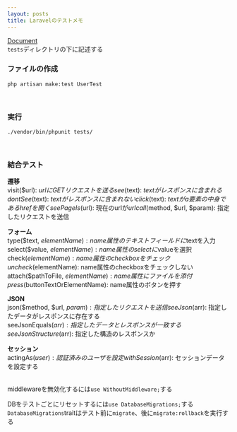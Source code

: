 ```yaml
---
layout: posts
title: Laravelのテストメモ 
---
```

[Document](https://laravel.com/docs/master/testing)  
`tests`ディレクトリの下に記述する  

### ファイルの作成

```
php artisan make:test UserTest
```
<br>

### 実行

```
./vendor/bin/phpunit tests/
```
<br>

### 結合テスト

**遷移**  
visit($url): $urlにGETリクエストを送る    
see($text): $textがレスポンスに含まれる  
dontSee($text): $textがレスポンスに含まれない  
click($text): $textがa要素の中身であるhrefを開く    
seePageIs($url): 現在のurlが$url  
call($method, $url, $param): 指定したリクエストを送信  

**フォーム**  
type($text, $elementName): name属性のテキストフィールドに$textを入力  
select($value, $elementName): name属性のselectに$valueを選択  
check($elementName): name属性のcheckboxをチェック  
uncheck($elementName): name属性のcheckboxをチェックしない    
attach($pathToFile, $elementName): name属性にファイルを添付   
press($buttonTextOrElementName): name属性のボタンを押す  

**JSON**  
json($method, $url, $param): 指定したリクエストを送信  
seeJson($arr): 指定したデータがレスポンスに存在する  
seeJsonEquals($arr): 指定したデータとレスポンスが一致する  
seeJsonStructure($arr): 指定した構造のレスポンスか  

**セッション**  
actingAs($user): 認証済みのユーザを設定  
withSession($arr): セッションデータを設定する  
<br>

middlewareを無効化するには`use WithoutMiddleware;`する  

DBをテストごとにリセットするには`use DatabaseMigrations;`する  
`DatabaseMigrations`traitはテスト前に`migrate`、後に`migrate:rollback`を実行する  
























